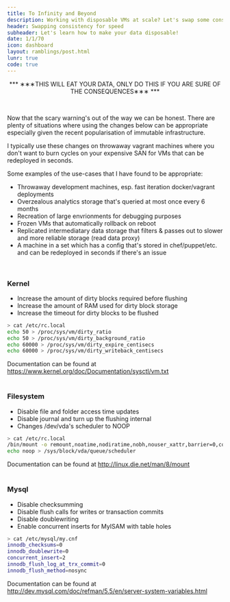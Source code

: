 ```yaml
---
title: To Infinity and Beyond
description: Working with disposable VMs at scale? Let's swap some consistency for speed.
header: Swapping consistency for speed
subheader: Let's learn how to make your data disposable!
date: 1/1/70
icon: dashboard
layout: ramblings/post.html
lunr: true
code: true
---
```


<p align="center" font-size="50px;">*** ∗∗∗THIS WILL EAT YOUR DATA, ONLY DO THIS IF YOU ARE SURE OF THE CONSEQUENCES∗∗∗ ***</p>
<br/>

Now that the scary warning's out of the way we can be honest. There are plenty of situations where using the
changes below can be appropriate especially given the recent popularisation of immutable infrastructure.

I typically use these changes on throwaway vagrant machines where you don't want to burn cycles on your expensive SAN
for VMs that can be redeployed in seconds.

Some examples of the use-cases that I have found to be appropriate:
* Throwaway development machines, esp. fast iteration docker/vagrant deployments
* Overzealous analytics storage that's queried at most once every 6 months
* Recreation of large envrionments for debugging purposes
* Frozen VMs that automatically rollback on reboot
* Replicated intermediatary data storage that filters & passes out to slower and more reliable storage (read data proxy)
* A machine in a set which has a config that's stored in chef/puppet/etc. and can be redeployed in seconds if there's an issue
<br/>

### Kernel
* Increase the amount of dirty blocks required before flushing
* Increase the amount of RAM used for dirty block storage
* Increase the timeout for dirty blocks to be flushed

```bash
> cat /etc/rc.local
echo 50 > /proc/sys/vm/dirty_ratio
echo 50 > /proc/sys/vm/dirty_background_ratio
echo 60000 > /proc/sys/vm/dirty_expire_centisecs
echo 60000 > /proc/sys/vm/dirty_writeback_centisecs
```

Documentation can be found at https://www.kernel.org/doc/Documentation/sysctl/vm.txt
<br/><br/>

### Filesystem
* Disable file and folder access time updates
* Disable journal and turn up the flushing internal
* Changes /dev/vda's scheduler to NOOP

```bash
> cat /etc/rc.local
/bin/mount -o remount,noatime,nodiratime,nobh,nouser_xattr,barrier=0,commit=600 /
echo noop > /sys/block/vda/queue/scheduler
```

Documentation can be found at http://linux.die.net/man/8/mount
<br/><br/>

### Mysql
* Disable checksumming
* Disable flush calls for writes or transaction commits
* Disable doublewriting
* Enable concurrent inserts for MyISAM with table holes

```bash
> cat /etc/mysql/my.cnf
innodb_checksums=0
innodb_doublewrite=0
concurrent_insert=2
innodb_flush_log_at_trx_commit=0
innodb_flush_method=nosync
```
Documentation can be found at http://dev.mysql.com/doc/refman/5.5/en/server-system-variables.html
